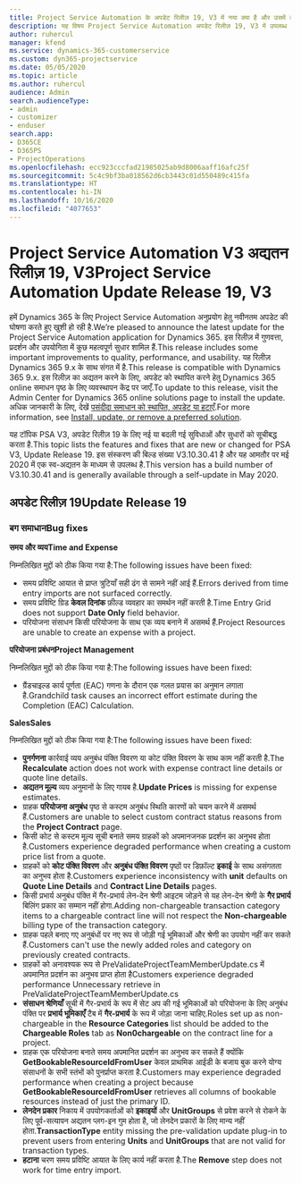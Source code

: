 ```yaml
---
title: Project Service Automation के अपडेट रिलीज़ 19, V3 में नया क्या है और उसमें क्या परिवर्तन हुआ है
description: यह विषय Project Service Automation अपडेट रिलीज़ 19, V3 में उपलब्ध सुविधाओं और सुधारों को सूचीबद्ध करता है.
author: ruhercul
manager: kfend
ms.service: dynamics-365-customerservice
ms.custom: dyn365-projectservice
ms.date: 05/05/2020
ms.topic: article
ms.author: ruhercul
audience: Admin
search.audienceType:
- admin
- customizer
- enduser
search.app:
- D365CE
- D365PS
- ProjectOperations
ms.openlocfilehash: ecc923cccfad21985025ab9d8006aaff16afc25f
ms.sourcegitcommit: 5c4c9bf3ba018562d6cb3443c01d550489c415fa
ms.translationtype: HT
ms.contentlocale: hi-IN
ms.lasthandoff: 10/16/2020
ms.locfileid: "4077653"
---
```

# <a name="project-service-automation-update-release-19-v3"></a><span data-ttu-id="9b6cb-103">Project Service Automation V3 अद्यतन रिलीज़ 19, V3</span><span class="sxs-lookup"><span data-stu-id="9b6cb-103">Project Service Automation Update Release 19, V3</span></span>

<span data-ttu-id="9b6cb-104">हमें Dynamics 365 के लिए Project Service Automation अनुप्रयोग हेतु नवीनतम अपडेट की घोषणा करते हुए खुशी हो रही है.</span><span class="sxs-lookup"><span data-stu-id="9b6cb-104">We’re pleased to announce the latest update for the Project Service Automation application for Dynamics 365.</span></span> <span data-ttu-id="9b6cb-105">इस रिलीज़ में गुणवत्ता, प्रदर्शन और उपयोगिता में कुछ महत्वपूर्ण सुधार शामिल हैं.</span><span class="sxs-lookup"><span data-stu-id="9b6cb-105">This release includes some important improvements to quality, performance, and usability.</span></span> <span data-ttu-id="9b6cb-106">यह रिलीज़ Dynamics 365 9.x के साथ संगत में है.</span><span class="sxs-lookup"><span data-stu-id="9b6cb-106">This release is compatible with Dynamics 365 9.x.</span></span> <span data-ttu-id="9b6cb-107">इस रिलीज़ का अद्यतन करने के लिए, अपडेट को स्थापित करने हेतु Dynamics 365 online समाधन पृष्ठ के लिए व्यवस्थापन केंद्र पर जाएँ.</span><span class="sxs-lookup"><span data-stu-id="9b6cb-107">To update to this release, visit the Admin Center for Dynamics 365 online solutions page to install the update.</span></span> <span data-ttu-id="9b6cb-108">अधिक जानकारी के लिए, देखें [पसंदीदा समाधान को स्थापित, अपडेट या हटाएँ](https://docs.microsoft.com/power-platform/admin/install-remove-preferred-solution).</span><span class="sxs-lookup"><span data-stu-id="9b6cb-108">For more information, see [Install, update, or remove a preferred solution](https://docs.microsoft.com/power-platform/admin/install-remove-preferred-solution).</span></span>

<span data-ttu-id="9b6cb-109">यह टॉपिक PSA V3, अपडेट रिलीज़ 19 के लिए नई या बदली गई सुविधाओं और सुधारों को सूचीबद्ध करता है.</span><span class="sxs-lookup"><span data-stu-id="9b6cb-109">This topic lists the features and fixes that are new or changed for PSA V3, Update Release 19.</span></span> <span data-ttu-id="9b6cb-110">इस संस्करण की बिल्ड संख्या V3.10.30.41 है और यह आमतौर पर मई 2020 में एक स्व-अद्यतन के माध्यम से उपलब्ध है.</span><span class="sxs-lookup"><span data-stu-id="9b6cb-110">This version has a build number of V3.10.30.41 and is generally available through a self-update in May 2020.</span></span>

## <a name="update-release-19"></a><span data-ttu-id="9b6cb-111">अपडेट रिलीज़ 19</span><span class="sxs-lookup"><span data-stu-id="9b6cb-111">Update Release 19</span></span>

### <a name="bug-fixes"></a><span data-ttu-id="9b6cb-112">बग समाधान</span><span class="sxs-lookup"><span data-stu-id="9b6cb-112">Bug fixes</span></span>

<span data-ttu-id="9b6cb-113">**समय और व्यय**</span><span class="sxs-lookup"><span data-stu-id="9b6cb-113">**Time and Expense**</span></span>

<span data-ttu-id="9b6cb-114">निम्नलिखित मुद्दों को ठीक किया गया है:</span><span class="sxs-lookup"><span data-stu-id="9b6cb-114">The following issues have been fixed:</span></span> 

- <span data-ttu-id="9b6cb-115">समय प्रविष्टि आयात से प्राप्त त्रुटियाँ सही ढंग से सामने नहीं आई हैं.</span><span class="sxs-lookup"><span data-stu-id="9b6cb-115">Errors derived from time entry imports are not surfaced correctly.</span></span>
- <span data-ttu-id="9b6cb-116">समय प्रविष्टि ग्रिड **केवल दिनांक** फ़ील्ड व्यवहार का समर्थन नहीं करती है.</span><span class="sxs-lookup"><span data-stu-id="9b6cb-116">Time Entry Grid does not support **Date Only** field behavior.</span></span>
- <span data-ttu-id="9b6cb-117">परियोजना संसाधन किसी परियोजना के साथ एक व्यय बनाने में असमर्थ हैं.</span><span class="sxs-lookup"><span data-stu-id="9b6cb-117">Project Resources are unable to create an expense with a project.</span></span>

<span data-ttu-id="9b6cb-118">**परियोजना प्रबंधन**</span><span class="sxs-lookup"><span data-stu-id="9b6cb-118">**Project Management**</span></span>

<span data-ttu-id="9b6cb-119">निम्नलिखित मुद्दों को ठीक किया गया है:</span><span class="sxs-lookup"><span data-stu-id="9b6cb-119">The following issues have been fixed:</span></span> 

-  <span data-ttu-id="9b6cb-120">ग्रैंडचाइल्ड कार्य पूर्णता (EAC) गणना के दौरान एक गलत प्रयास का अनुमान लगाता है.</span><span class="sxs-lookup"><span data-stu-id="9b6cb-120">Grandchild task causes an incorrect effort estimate during the Completion (EAC) Calculation.</span></span>

<span data-ttu-id="9b6cb-121">**Sales**</span><span class="sxs-lookup"><span data-stu-id="9b6cb-121">**Sales**</span></span>

<span data-ttu-id="9b6cb-122">निम्नलिखित मुद्दों को ठीक किया गया है:</span><span class="sxs-lookup"><span data-stu-id="9b6cb-122">The following issues have been fixed:</span></span> 

- <span data-ttu-id="9b6cb-123">**पुनर्गणना** कार्रवाई व्यय अनुबंध पंक्ति विवरण या कोट पंक्ति विवरण के साथ काम नहीं करती है.</span><span class="sxs-lookup"><span data-stu-id="9b6cb-123">The **Recalculate** action does not work with expense contract line details or quote line details.</span></span>
- <span data-ttu-id="9b6cb-124">**अद्यतन मूल्य** व्यय अनुमानों के लिए गायब है.</span><span class="sxs-lookup"><span data-stu-id="9b6cb-124">**Update Prices** is missing for expense estimates.</span></span>
-  <span data-ttu-id="9b6cb-125">ग्राहक **परियोजना अनुबंध** पृष्ठ से कस्टम अनुबंध स्थिति कारणों को चयन करने में असमर्थ हैं.</span><span class="sxs-lookup"><span data-stu-id="9b6cb-125">Customers are unable to select custom contract status reasons from the **Project Contract** page.</span></span>
- <span data-ttu-id="9b6cb-126">किसी कोट से कस्टम मूल्य सूची बनाते समय ग्राहकों को अपमानजनक प्रदर्शन का अनुभव होता है.</span><span class="sxs-lookup"><span data-stu-id="9b6cb-126">Customers experience degraded performance when creating a custom price list from a quote.</span></span>
- <span data-ttu-id="9b6cb-127">ग्राहकों को **कोट पंक्ति विवरण** और **अनुबंध पंक्ति विवरण** पृष्ठों पर डिफ़ॉल्ट **इकाई** के साथ असंगतता का अनुभव होता है.</span><span class="sxs-lookup"><span data-stu-id="9b6cb-127">Customers experience inconsistency with **unit** defaults on **Quote Line Details** and **Contract Line Details** pages.</span></span>
- <span data-ttu-id="9b6cb-128">किसी प्रभार्य अनुबंध पंक्ति में गैर-प्रभार्य लेन-देन श्रेणी आइटम जोड़ने से यह लेन-देन श्रेणी के **गैर प्रभार्य** बिलिंग प्रकार का सम्मान नहीं होगा.</span><span class="sxs-lookup"><span data-stu-id="9b6cb-128">Adding non-chargeable transaction category items to a chargeable contract line will not respect the **Non-chargeable** billing type of the transaction category.</span></span>
- <span data-ttu-id="9b6cb-129">ग्राहक पहले बनाए गए अनुबंधों पर नए रूप से जोड़ी गई भूमिकाओं और श्रेणी का उपयोग नहीं कर सकते हैं.</span><span class="sxs-lookup"><span data-stu-id="9b6cb-129">Customers can't use the newly added roles and category on previously created contracts.</span></span>
- <span data-ttu-id="9b6cb-130">ग्राहकों को अनावश्यक रूप से PreValidateProjectTeamMemberUpdate.cs में अपमानित प्रदर्शन का अनुभव प्राप्त होता है</span><span class="sxs-lookup"><span data-stu-id="9b6cb-130">Customers experience degraded performance Unnecessary retrieve in PreValidateProjectTeamMemberUpdate.cs</span></span>
- <span data-ttu-id="9b6cb-131">**संसाधन श्रेणियाँ** सूची में गैर-प्रभार्य के रूप में सेट अप की गई भूमिकाओं को परियोजना के लिए अनुबंध पंक्ति पर **प्रभार्य भूमिकाएँ** टैब में **गैर-प्रभार्य** के रूप में जोड़ा जाना चाहिए.</span><span class="sxs-lookup"><span data-stu-id="9b6cb-131">Roles set up as non-chargeable in the **Resource Categories** list should be added to the **Chargeable Roles** tab as **Non0chargeable** on the contract line for a project.</span></span>
- <span data-ttu-id="9b6cb-132">ग्राहक एक परियोजना बनाते समय अपमानित प्रदर्शन का अनुभव कर सकते हैं क्योंकि **GetBookableResourceIdFromUser** केवल प्राथमिक आईडी के बजाय बुक करने योग्य संसाधनों के सभी स्तंभों को पुनर्प्राप्त करता है.</span><span class="sxs-lookup"><span data-stu-id="9b6cb-132">Customers may experience degraded performance when creating a project because **GetBookableResourceIdFromUser** retrieves all columns of bookable resources instead of just the primary ID.</span></span>
- <span data-ttu-id="9b6cb-133">**लेनदेन प्रकार** निकाय में उपयोगकर्ताओं को **इकाइयों** और **UnitGroups** से प्रवेश करने से रोकने के लिए पूर्व-सत्यापन अद्यतन प्लग-इन गुम होता है, जो लेनदेन प्रकारों के लिए मान्य नहीं होता.</span><span class="sxs-lookup"><span data-stu-id="9b6cb-133">**TransactionType** entity missing the pre-validation update plug-in to prevent users from entering **Units** and **UnitGroups** that are not valid for transaction types.</span></span>
- <span data-ttu-id="9b6cb-134">**हटाना** चरण समय प्रविष्टि आयात के लिए कार्य नहीं करता है.</span><span class="sxs-lookup"><span data-stu-id="9b6cb-134">The **Remove** step does not work for time entry import.</span></span>
